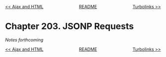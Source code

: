 <div>
<div style='float: left'><a href='ch202-ajax-and-html.md'>&lt;&lt; Ajax and HTML</a></div>
<div style='float: right'><a href='ch204-turbolinks.md'>Turbolinks &gt;&gt;</a></div>
<div style='float: inline-auto;text-align:center'><a href='README.md'>README</a></div>
<div style="clear: both"></div>
</div>

# Chapter 203. JSONP Requests

*Notes forthcoming*

<div>
<div style='float: left'><a href='ch202-ajax-and-html.md'>&lt;&lt; Ajax and HTML</a></div>
<div style='float: right'><a href='ch204-turbolinks.md'>Turbolinks &gt;&gt;</a></div>
<div style='float: inline-auto;text-align:center'><a href='README.md'>README</a></div>
<div style="clear: both"></div>
</div>